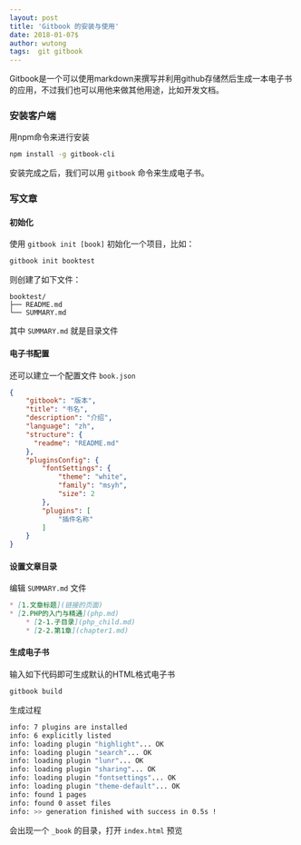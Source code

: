 ```yaml
---
layout: post
title: 'Gitbook 的安装与使用'
date: 2018-01-07$
author: wutong
tags:  git gitbook
---
```


Gitbook是一个可以使用markdown来撰写并利用github存储然后生成一本电子书的应用，不过我们也可以用他来做其他用途，比如开发文档。

### 安装客户端

用npm命令来进行安装

```bash
npm install -g gitbook-cli
```

安装完成之后，我们可以用 `gitbook` 命令来生成电子书。

### 写文章

#### 初始化
使用 `gitbook init [book]` 初始化一个项目，比如：

```bash
gitbook init booktest
```

则创建了如下文件：

```code
booktest/
├── README.md
└── SUMMARY.md
```

其中 `SUMMARY.md` 就是目录文件

#### 电子书配置
还可以建立一个配置文件 `book.json`

```json
{
    "gitbook": "版本",
    "title": "书名",
    "description": "介绍",
    "language": "zh",
    "structure": {
      "readme": "README.md"
    },
    "pluginsConfig": {
        "fontSettings": {
            "theme": "white",
            "family": "msyh",
            "size": 2
        },
        "plugins": [
            "插件名称"
        ]
    }
}
```
#### 设置文章目录

编辑 `SUMMARY.md` 文件

```markdown
* [1.文章标题](链接的页面)
* [2.PHP的入门与精通](php.md)
    * [2-1.子目录](php_child.md)
    * [2-2.第1章](chapter1.md)
```

#### 生成电子书

输入如下代码即可生成默认的HTML格式电子书

```bash
gitbook build
```
生成过程
```bash
info: 7 plugins are installed
info: 6 explicitly listed
info: loading plugin "highlight"... OK
info: loading plugin "search"... OK
info: loading plugin "lunr"... OK
info: loading plugin "sharing"... OK
info: loading plugin "fontsettings"... OK
info: loading plugin "theme-default"... OK
info: found 1 pages
info: found 0 asset files
info: >> generation finished with success in 0.5s !
```
会出现一个 `_book` 的目录，打开 `index.html` 预览